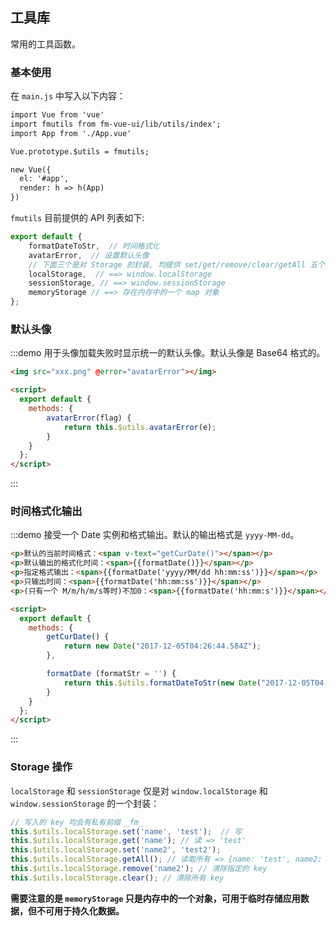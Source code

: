 <script>
  export default {
    methods: {
        avatarError(e) {
            return this.$utils.avatarError(e);
        },

        getCurDate () {
            return new Date("2017-12-05T04:26:07.584Z");
        },

        formatDate (formatStr = '') {
            return this.$utils.formatDateToStr(new Date("2017-12-05T04:26:07.584Z"), formatStr);
        }
    }
  }
</script>

## 工具库
常用的工具函数。

### 基本使用
在 `main.js` 中写入以下内容：

```html
import Vue from 'vue'
import fmutils from fm-vue-ui/lib/utils/index';
import App from './App.vue'

Vue.prototype.$utils = fmutils;

new Vue({
  el: '#app',
  render: h => h(App)
})
```

`fmutils` 目前提供的 API 列表如下:

```js
export default {
    formatDateToStr,  // 时间格式化
    avatarError,  // 设置默认头像
    // 下面三个是对 Storage 的封装, 均提供 set/get/remove/clear/getAll 五个 api
    localStorage,  // ==> window.localStorage
    sessionStorage, // ==> window.sessionStorage
    memoryStorage // ==> 存在内存中的一个 map 对象
};
```

### 默认头像
:::demo 用于头像加载失败时显示统一的默认头像。默认头像是 Base64 格式的。

```html
<img src="xxx.png" @error="avatarError"></img>

<script>
  export default {
    methods: {
        avatarError(flag) {
            return this.$utils.avatarError(e);
        }
    }
  };
</script>   
```
:::

### 时间格式化输出
:::demo 接受一个 Date 实例和格式输出。默认的输出格式是 `yyyy-MM-dd`。

```html
<p>默认的当前时间格式：<span v-text="getCurDate()"></span></p>
<p>默认输出的格式化时间：<span>{{formatDate()}}</span></p>
<p>指定格式输出：<span>{{formatDate('yyyy/MM/dd hh:mm:ss')}}</span></p>
<p>只输出时间：<span>{{formatDate('hh:mm:ss')}}</span></p>
<p>(只有一个 M/m/h/m/s等时)不加0：<span>{{formatDate('hh:mm:s')}}</span></p>

<script>
  export default {
    methods: {
        getCurDate() {
            return new Date("2017-12-05T04:26:44.584Z");
        },

        formatDate (formatStr = '') {
            return this.$utils.formatDateToStr(new Date("2017-12-05T04:26:44.584Z"), formatStr);
        }
    }
  };
</script>   
```
:::

### Storage 操作

`localStorage` 和 `sessionStorage` 仅是对 `window.localStorage` 和 `window.sessionStorage` 的一个封装：

```js
// 写入的 key 均会有私有前缀 _fm_
this.$utils.localStorage.set('name', 'test');  // 写
this.$utils.localStorage.get('name'); // 读 => 'test'
this.$utils.localStorage.set('name2', 'test2'); 
this.$utils.localStorage.getAll(); // 读取所有 => {name: 'test', name2: 'test2'}
this.$utils.localStorage.remove('name2'); // 清除指定的 key
this.$utils.localStorage.clear(); // 清除所有 key
```

**需要注意的是 `memoryStorage` 只是内存中的一个对象，可用于临时存储应用数据，但不可用于持久化数据。**
